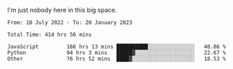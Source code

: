 I'm just nobody here in this big space.


<!--START_SECTION:waka-->

```text
From: 18 July 2022 - To: 20 January 2023

Total Time: 414 hrs 56 mins

JavaScript         166 hrs 13 mins ██████████░░░░░░░░░░░░░░░   40.06 %
Python             94 hrs 3 mins   █████▓░░░░░░░░░░░░░░░░░░░   22.67 %
Other              76 hrs 52 mins  ████▓░░░░░░░░░░░░░░░░░░░░   18.53 %
```

<!--END_SECTION:waka-->
